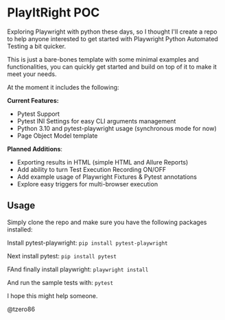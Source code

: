 # PlayItRight POC

Exploring Playwright with python these days, so I thought I'll create a repo 
to help anyone interested to get started with Playwright Python Automated Testing a bit quicker.

This is just a bare-bones template with some minimal examples and functionalities, you can quickly get started and build on top of it to make it meet your needs.

At the moment it includes the following:

**Current Features:**

- Pytest Support
- Pytest INI Settings for easy CLI arguments management
- Python 3.10 and pytest-playwright usage (synchronous mode for now)
- Page Object Model template

**Planned Additions**:
  - Exporting results in HTML (simple HTML and Allure Reports)
  - Add ability to turn Test Execution Recording ON/OFF
  - Add example usage of Playwright Fixtures & Pytest annotations
  - Explore easy triggers for multi-browser execution


## Usage

Simply clone the repo and make sure you have the following packages installed:

Install pytest-playwright:
`pip install pytest-playwright`

Next install pytest:
`pip install pytest`

FAnd finally install playwright:
`playwright install`

And run the sample tests with:
`pytest`



I hope this might help someone.

@tzero86